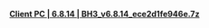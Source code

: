 **[ Client PC | 6.8.14 | BH3_v6.8.14_ece2d1fe946e.7z ](https://bh3rd-beta.bh3.com/ptpublic/Beta/20230622145231_s6HzxGHQMa5yNkUN/BH3_v6.8.14_ece2d1fe946e.7z)**
